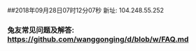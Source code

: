##2018年09月28日07时12分07秒 新址: 104.248.55.252
### 兔友常见问题及解答: https://github.com/wanggonging/d/blob/w/FAQ.md
